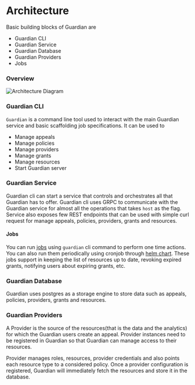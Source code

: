 # Architecture

Basic building blocks of Guardian are

- Guardian CLI
- Guardian Service
- Guardian Database
- Guardian Providers
- Jobs

### Overview

![Architecture Diagram](/assets/guardian-architecture.svg "GuardianArchitecture")

### Guardian CLI

`Guardian` is a command line tool used to interact with the main Guardian service and basic scaffolding job
specifications. It can be used to

- Manage appeals
- Manage policies
- Manage providers
- Manage grants
- Manage resources
- Start Guardian server

### Guardian Service

Guardian cli can start a service that controls and orchestrates all that Guardian has to
offer. Guardian cli uses GRPC to communicate with the Guardian service for almost all the
operations that takes `host` as the flag. Service also exposes few REST endpoints
that can be used with simple curl request for manage appeals, policies, providers, grants and resources.

#### Jobs
You can run [jobs](../reference/jobs.md) using `guardian` cli command to perform one time actions. You can also run them periodically using cronjob through [helm chart](../guides/deployment.md#use-the-helm-chart).
These jobs support in keeping the list of resources up to date, revoking expired grants, notifying users about expiring grants, etc.

### Guardian Database

Guardian uses postgres as a storage engine to store data such as appeals, policies, 
providers, grants and resources.

### Guardian Providers

A Provider is the source of the resources(that is the data and the analytics) for which the Guardian users create an appeal. 
Provider instances need to be registered in Guardian so that Guardian can manage access to their resources.

Provider manages roles, resources, provider credentials and also points each resource type to a considered policy. 
Once a provider configuration is registered, Guardian will immediately fetch the resources and store it in the database.

